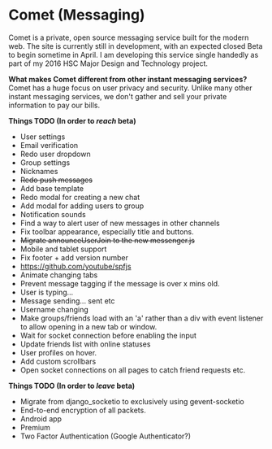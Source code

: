 # Comet (Messaging)
Comet is a private, open source messaging service built for the modern web. The site is currently still in development, with an expected closed Beta to begin sometime in April. I am developing this service single handedly as part of my 2016 HSC Major Design and Technology project.

**What makes Comet different from other instant messaging services?**  
Comet has a huge focus on user privacy and security. Unlike many other instant messaging services, we don't gather and sell your private information to pay our bills.

**Things TODO (In order to *reach* beta)**  
 - User settings
 - Email verification
 - Redo user dropdown
 - Group settings
 - Nicknames
 - ~~Redo push messages~~
 - Add base template
 - Redo modal for creating a new chat
 - Add modal for adding users to group
 - Notification sounds
 - Find a way to alert user of new messages in other channels
 - Fix toolbar appearance, especially title and buttons.
 - ~~Migrate announceUserJoin to the new messenger.js~~
 - Mobile and tablet support
 - Fix footer + add version number
 - <https://github.com/youtube/spfjs>
 - Animate changing tabs
 - Prevent message tagging if the message is over x mins old.
 - User is typing...
 - Message sending... sent etc
 - Username changing
 - Make groups/friends load with an 'a' rather than a div with event listener to allow opening in a new tab or window.
 - Wait for socket connection before enabling the input
 - Update friends list with online statuses
 - User profiles on hover.
 - Add custom scrollbars
 - Open socket connections on all pages to catch friend requests etc.

**Things TODO (In order to *leave* beta)**
 - Migrate from django_socketio to exclusively using gevent-socketio
 - End-to-end encryption of all packets.
 - Android app
 - Premium
 - Two Factor Authentication (Google Authenticator?)
